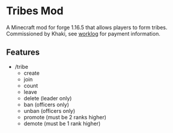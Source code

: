 # Tribes Mod 

A Minecraft mod for forge 1.16.5 that allows players to form tribes.  
Commissioned by Khaki, see [worklog](worklog.txt) for payment information. 

## Features
- /tribe 
    - create <name>
    - join <name>
    - count <name>
    - leave
    - delete <name> (leader only)
    - ban <player> (officers only)
    - unban <player> (officers only)
    - promote <player> (must be 2 ranks higher)
    - demote <player> (must be 1 rank higher)